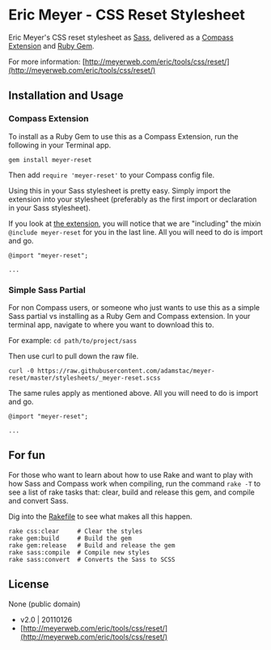 # Eric Meyer - CSS Reset Stylesheet

Eric Meyer's CSS reset stylesheet as [Sass](http://sass-lang.com/), delivered as a [Compass Extension](http://compass-style.org/docs/tutorials/extensions/) and [Ruby Gem](http://rubygems.org/).

For more information: [http://meyerweb.com/eric/tools/css/reset/](http://meyerweb.com/eric/tools/css/reset/)

## Installation and Usage

### Compass Extension

To install as a Ruby Gem to use this as a Compass Extension, run the following in your Terminal app.

    gem install meyer-reset

Then add `require 'meyer-reset'` to your Compass config file.

Using this in your Sass stylesheet is pretty easy. Simply import the extension into your stylesheet (preferably as the first import or declaration in your Sass stylesheet).

If you look at [the extension](https://github.com/adamstac/meyer-reset/blob/master/stylesheets/_meyer-reset.scss), you will notice that we are "including" the mixin `@include meyer-reset` for you in the last line. All you will need to do is import and go.

    @import "meyer-reset";
    
    ...

### Simple Sass Partial

For non Compass users, or someone who just wants to use this as a simple Sass partial vs installing as a Ruby Gem and Compass extension. In your terminal app, navigate to where you want to download this to.

For example: `cd path/to/project/sass`

Then use curl to pull down the raw file.

    curl -0 https://raw.githubusercontent.com/adamstac/meyer-reset/master/stylesheets/_meyer-reset.scss

The same rules apply as mentioned above. All you will need to do is import and go.

    @import "meyer-reset";
    
    ...

## For fun

For those who want to learn about how to use Rake and want to play with how Sass and Compass work when compiling, run the command `rake -T` to see a list of rake tasks that: clear, build and release this gem, and compile and convert Sass.

Dig into the [Rakefile](https://github.com/adamstac/meyer-reset/blob/master/Rakefile) to see what makes all this happen.

    rake css:clear     # Clear the styles
    rake gem:build     # Build the gem
    rake gem:release   # Build and release the gem
    rake sass:compile  # Compile new styles
    rake sass:convert  # Converts the Sass to SCSS

## License

None (public domain)

* v2.0 | 20110126
* [http://meyerweb.com/eric/tools/css/reset/](http://meyerweb.com/eric/tools/css/reset/)
